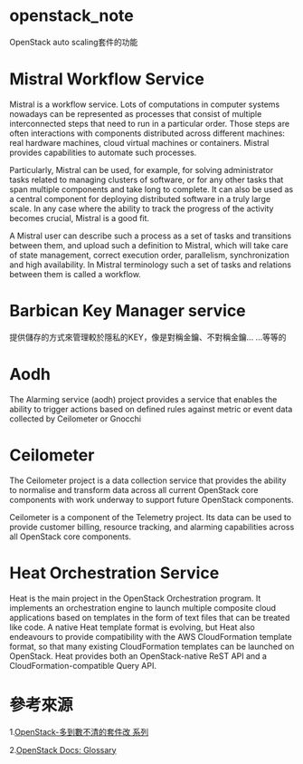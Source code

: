 # openstack_note
OpenStack auto scaling套件的功能


# Mistral Workflow Service
Mistral is a workflow service. Lots of computations in computer systems nowadays can be represented as processes that consist of multiple interconnected steps that need to run in a particular order. Those steps are often interactions with components distributed across different machines: real hardware machines, cloud virtual machines or containers. Mistral provides capabilities to automate such processes.

Particularly, Mistral can be used, for example, for solving administrator tasks related to managing clusters of software, or for any other tasks that span multiple components and take long to complete. It can also be used as a central component for deploying distributed software in a truly large scale. In any case where the ability to track the progress of the activity becomes crucial, Mistral is a good fit.

A Mistral user can describe such a process as a set of tasks and transitions between them, and upload such a definition to Mistral, which will take care of state management, correct execution order, parallelism, synchronization and high availability. In Mistral terminology such a set of tasks and relations between them is called a workflow.


# Barbican Key Manager service
提供儲存的方式來管理較於隱私的KEY，像是對稱金鑰、不對稱金鑰... ...等等的


# Aodh
The Alarming service (aodh) project provides a service that enables the ability to trigger actions based on defined rules against metric or event data collected by Ceilometer or Gnocchi


# Ceilometer
The Ceilometer project is a data collection service that provides the ability to normalise and transform data across all current OpenStack core components with work underway to support future OpenStack components.

Ceilometer is a component of the Telemetry project. Its data can be used to provide customer billing, resource tracking, and alarming capabilities across all OpenStack core components.


# Heat Orchestration Service
Heat is the main project in the OpenStack Orchestration program. It implements an orchestration engine to launch multiple composite cloud applications based on templates in the form of text files that can be treated like code. A native Heat template format is evolving, but Heat also endeavours to provide compatibility with the AWS CloudFormation template format, so that many existing CloudFormation templates can be launched on OpenStack. Heat provides both an OpenStack-native ReST API and a CloudFormation-compatible Query API.

# 參考來源
1.[OpenStack-多到數不清的套件改 系列](https://ithelp.ithome.com.tw/users/20103403/ironman/1138)

2.[OpenStack Docs: Glossary](https://docs.openstack.org/install-guide/common/glossary.html)